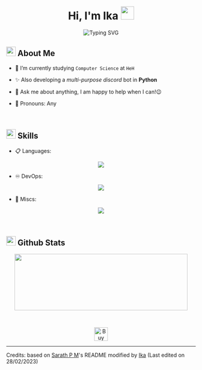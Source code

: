 <h1 align="center">Hi, I'm Ika <img src="https://media.giphy.com/media/hvRJCLFzcasrR4ia7z/giphy.gif" width="35"></h1>

<div align="center">
  
![Typing SVG](https://readme-typing-svg.herokuapp.com?font=ROBOT&size=25&color=39FF14&background=000000&center=true&vCenter=true&width=490&lines=%3E+Welcome+to+my+GitHub+profile...!)

</div>

## <img src="https://c.tenor.com/NCRHhqkXrJYAAAAi/programmers-go-internet.gif" width="25">  <b>About Me</b>

- 🔭 I’m currently studying `Computer Science` at `HeH`

- ✨ Also developing a *multi-purpose discord*  bot in **Python**

- 💬 Ask me about anything, I am happy to help when I can!😉

- 🌹 Pronouns: Any

<br>

## <img src="https://media2.giphy.com/media/QssGEmpkyEOhBCb7e1/giphy.gif?cid=ecf05e47a0n3gi1bfqntqmob8g9aid1oyj2wr3ds3mg700bl&rid=giphy.gif" width ="25"><b> Skills</b>

<p align="center">

- 📋 Languages:
  
<p align="center">
  <a href="https://youtu.be/dQw4w9WgXcQ">
    <img src="https://skillicons.dev/icons?i=py,cpp,html,css,md" />
  </a>
</p>
    
- ♾️ DevOps:

<p align="center">
  <a href="https://youtu.be/dQw4w9WgXcQ">
    <img src="https://skillicons.dev/icons?i=docker,github" />
  </a>
</p>

- 💽 Miscs:

<p align="center">
  <a href="https://youtu.be/dQw4w9WgXcQ">
    <img src="https://skillicons.dev/icons?i=arduino,raspberrypi,autocad" />
  </a>
</p>


<br> 

## <img src="https://media.giphy.com/media/iY8CRBdQXODJSCERIr/giphy.gif" width="25"> <b>Github Stats</b>

<p align="center"><img width="460" height="150" src="https://github-readme-stats.vercel.app/api?username=Ika-02&theme=tokyonight&show_icons=true/460/300"></p>

<br>
  
<p align="center">
  <a href='https://ko-fi.com/D1D2K5CZ6' target='_blank'><img height='36' style='border:0px;height:36px;' src='https://storage.ko-fi.com/cdn/kofi4.png?v=3' border='0' alt='Buy Me a Coffee at ko-fi.com' /></a>
</p>
  
-----
Credits: based on [Sarath P M](https://github.com/sarath-pm)'s README modified by [Ika](https://github.com/Ika-02)
 (Last edited on 28/02/2023)
